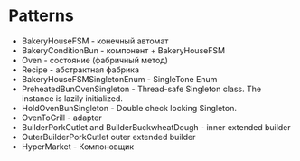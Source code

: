 # Patterns
* BakeryHouseFSM - конечный автомат
* BakeryConditionBun - компонент + BakeryHouseFSM
* Oven<T> - состояние (фабричный метод)
* Recipe<T> - абстрактная фабрика
* BakeryHouseFSMSingletonEnum - SingleTone Enum
* PreheatedBunOvenSingleton - Thread-safe Singleton class. The instance is lazily initialized.
* HoldOvenBunSingleton - Double check locking Singleton.
* OvenToGrill - adapter
* BuilderPorkCutlet and BuilderBuckwheatDough - inner extended builder
* OuterBuilderPorkCutlet outer extended builder
* HyperMarket - Компоновщик